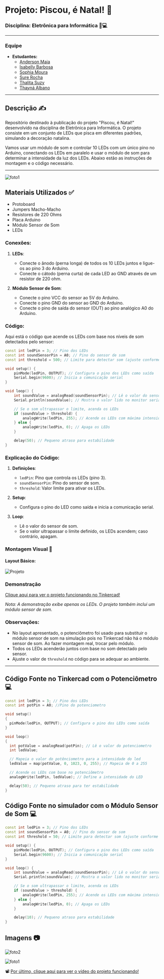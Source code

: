# Projeto: Piscou, é Natal! 🎄
### Disciplina: Eletrônica para Informática 🪫💻
---

### Equipe 
- **Estudantes:**
  - [Anderson Maia](https://github.com/TheAnders007)
  - [Isabelly Barbosa](https://github.com/isabellybarbosac)
  - [Sophia Moura](https://github.com/sophimoura)
  - [Sure Rocha](https://github.com/surerocha)
  - [Thalita Suzy](https://github.com/thalitaasuzy)
  - [Thayná Albano](https://github.com/thaynaxt)


---

## Descrição ✍️
Repositório destinado à publicação do projeto "Piscou, é Natal!" desenvolvido na disciplina de Eletrônica para Informática. O projeto consiste em um conjunto de LEDs que pisca em diferentes padrões, simulando a decoração natalina.


Vamos usar um módulo de som e controlar 10 LEDs com um único pino no Arduino, conectando os LEDs em paralelo e usar o módulo de som para determinar a intensidade da luz dos LEDs. Abaixo estão as instruções de montagem e o código necessário.

---

![foto1](https://github.com/user-attachments/assets/82f716f6-f725-43cb-ad3e-5dc3b37d1d94)

## Materiais Utilizados ✅
- Protoboard
- Jumpers Macho-Macho
- Resistores de 220 Ohms
- Placa Arduino
- Módulo Sensor de Som
- LEDs


### Conexões:

1. **LEDs**:
   - Conecte o ânodo (perna longa) de todos os 10 LEDs juntos e ligue-os ao pino 3 do Arduino.
   - Conecte o cátodo (perna curta) de cada LED ao GND através de um resistor de 220 ohm.

2. **Módulo Sensor de Som**:
   - Conecte o pino VCC do sensor ao 5V do Arduino.
   - Conecte o pino GND do sensor ao GND do Arduino.
   - Conecte o pino de saída do sensor (OUT) ao pino analógico A0 do Arduino.

### Código:

Aqui está o código que acende os LEDs com base nos níveis de som detectados pelo sensor:

```cpp
const int ledPin = 3; // Pino dos LEDs
const int soundSensorPin = A0; // Pino do sensor de som
const int threshold = 500; // Limite para detectar som (ajuste conforme necessário)

void setup() {
    pinMode(ledPin, OUTPUT); // Configura o pino dos LEDs como saída
    Serial.begin(9600); // Inicia a comunicação serial
}

void loop() {
    int soundValue = analogRead(soundSensorPin); // Lê o valor do sensor de som
    Serial.println(soundValue); // Mostra o valor lido no monitor serial

    // Se o som ultrapassar o limite, acenda os LEDs
    if (soundValue > threshold) {
        analogWrite(ledPin, 255); // Acende os LEDs com máxima intensidade
    } else {
        analogWrite(ledPin, 0); // Apaga os LEDs
    }

    delay(50); // Pequeno atraso para estabilidade
}
```

### Explicação do Código:

1. **Definições**:
   - `ledPin`: Pino que controla os LEDs (pino 3).
   - `soundSensorPin`: Pino do sensor de som.
   - `threshold`: Valor limite para ativar os LEDs.

2. **Setup**:
   - Configura o pino do LED como saída e inicia a comunicação serial.

3. **Loop**:
   - Lê o valor do sensor de som.
   - Se o valor ultrapassar o limite definido, os LEDs acendem; caso contrário, apagam.

### Montagem Visual 👀

#### Layout Básico:


![Projeto](https://github.com/user-attachments/assets/85b4e74f-dba7-4a38-841b-be07b41cc69d)


### Demonstração
[Clique aqui para ver o projeto funcionando no Tinkercad!](https://www.tinkercad.com/things/38J4pOIDzJA-projeto-eletronica)

*Nota: A demonstração exibe apenas os LEDs. O projeto também inclui um módulo sensor de som.*


### Observações:
- No layout apresentado, o potenciômetro foi usado para substituir o módulo sensor de som na simulação pois no Tinkercad não há o módulo sensor de som. Ao fazer montagem real, trocar pelo módulo.
- Todos os LEDs acenderão juntos com base no som detectado pelo sensor.
- Ajuste o valor de `threshold` no código para se adequar ao ambiente.

---

## Código Fonte no Tinkercad com o Potenciômetro 💻

```cpp
const int ledPin = 3; // Pino dos LEDs
const int potPin = A0; //Pino do potenciometro

void setup()
{
  pinMode(ledPin, OUTPUT); // Configura o pino dos LEDs como saída
}

void loop()
{
  int potValue = analogRead(potPin); // Lê o valor do potenciometro
  int ledValue;

  // Mapeia o valor do potênciometro para a intensidade do led
  ledValue = map(potValue, 0, 1023, 0, 255); // Mapeia de 0 a 255

  // Acende os LEDs com base no potenciômetro
  analogWrite(ledPin, ledValue); // Define a intensidade do LED

  delay(50); // Pequeno atraso para ter estabilidade
}

```

## Código Fonte no simulador com o Módulo Sensor de Som 💻

```cpp
const int ledPin = 3; // Pino dos LEDs
const int soundSensorPin = A0; // Pino do sensor de som
const int threshold = 50; // Limite para detectar som (ajuste conforme necessário)

void setup() {
    pinMode(ledPin, OUTPUT); // Configura o pino dos LEDs como saída
    Serial.begin(9600); // Inicia a comunicação serial
}

void loop() {
    int soundValue = analogRead(soundSensorPin); // Lê o valor do sensor de som
    Serial.println(soundValue); // Mostra o valor lido no monitor serial

    // Se o som ultrapassar o limite, acenda os LEDs
    if (soundValue > threshold) {
        analogWrite(ledPin, 255); // Acende os LEDs com máxima intensidade
    } else {
        analogWrite(ledPin, 0); // Apaga os LEDs
    }

    delay(10); // Pequeno atraso para estabilidade
}

```
## Imagens 📷

![foto2](https://github.com/user-attachments/assets/e3c17625-431e-46e6-9b6e-890a4efefcdc)


![foto1](https://github.com/user-attachments/assets/82f716f6-f725-43cb-ad3e-5dc3b37d1d94)

📽️ [Por último, clique aqui para ver o vídeo do projeto funcionando!](https://www.tinkercad.com/things/38J4pOIDzJA-projeto-eletronica)




